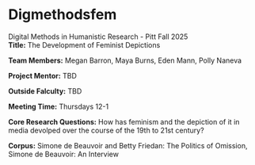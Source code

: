 # Digmethodsfem
Digital Methods in Humanistic Research - Pitt Fall 2025  
**Title:** The Development of Feminist Depictions

**Team Members:** Megan Barron, Maya Burns, Eden Mann, Polly Naneva

**Project Mentor:** TBD

**Outside Falculty:** TBD

**Meeting Time:** Thursdays 12-1

**Core Research Questions:** How has feminism and the depiction of it in media devolped over the course of the 19th to 21st century?

**Corpus:** Simone de Beauvoir and Betty Friedan: The Politics of Omission, Simone de Beauvoir: An Interview